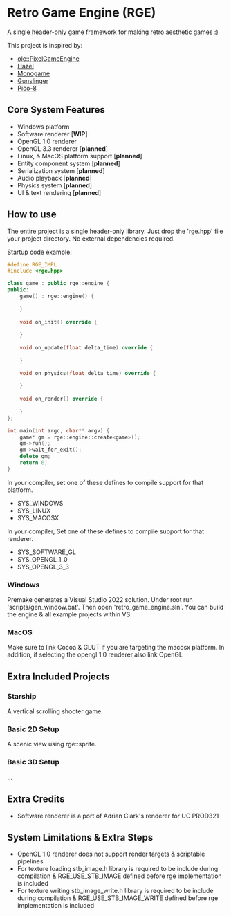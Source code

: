 # Retro Game Engine (RGE)
A single header-only game framework for making retro aesthetic games :)

This project is inspired by:
- [olc::PixelGameEngine](https://github.com/OneLoneCoder/olcPixelGameEngine)
- [Hazel](https://hazelengine.com)
- [Monogame](https://www.monogame.net)
- [Gunslinger](https://github.com/MrFrenik/gunslinger)
- [Pico-8](https://www.lexaloffle.com/pico-8.php)


## Core System Features
- Windows platform
- Software renderer [**WIP**]
- OpenGL 1.0 renderer
- OpenGL 3.3 renderer [**planned**]
- Linux, & MacOS platform support [**planned**]
- Entity component system [**planned**]
- Serialization system [**planned**]
- Audio playback [**planned**]
- Physics system [**planned**]
- UI & text rendering [**planned**]


## How to use
The entire project is a single header-only library. Just drop the 'rge.hpp' file your project directory. No external dependencies required.

Startup code example:
```C++
#define RGE_IMPL
#include <rge.hpp>

class game : public rge::engine {
public:
	game() : rge::engine() {
		
	}
	
	void on_init() override {
		
	}
	
	void on_update(float delta_time) override {
		
	}

	void on_physics(float delta_time) override {
		
	}
	
	void on_render() override {
		
	}
};

int main(int argc, char** argv) {
	game* gm = rge::engine::create<game>();
	gm->run();
	gm->wait_for_exit();
	delete gm;
	return 0;
}
```

In your compiler, set one of these defines to compile support for that platform.
- SYS_WINDOWS
- SYS_LINUX
- SYS_MACOSX

In your compiler, Set one of these defines to compile support for that renderer.
- SYS_SOFTWARE_GL
- SYS_OPENGL_1_0
- SYS_OPENGL_3_3

### Windows
Premake generates a Visual Studio 2022 solution.
Under root run 'scripts/gen_window.bat'. Then open 'retro_game_engine.sln'.
You can build the engine & all example projects within VS.

### MacOS
Make sure to link Cocoa & GLUT if you are targeting the macosx platform. In addition, if selecting the opengl 1.0 renderer,also link OpenGL

## Extra Included Projects
### Starship
A vertical scrolling shooter game.
### Basic 2D Setup
A scenic view using rge::sprite.
### Basic 3D Setup
...

## Extra Credits
- Software renderer is a port of Adrian Clark's renderer for UC PROD321

## System Limitations & Extra Steps
- OpenGL 1.0 renderer does not support render targets & scriptable pipelines
- For texture loading stb_image.h library is required to be include during compilation & RGE_USE_STB_IMAGE defined before rge implementation is included
- For texture writing stb_image_write.h library is required to be include during compilation & RGE_USE_STB_IMAGE_WRITE defined before rge implementation is included